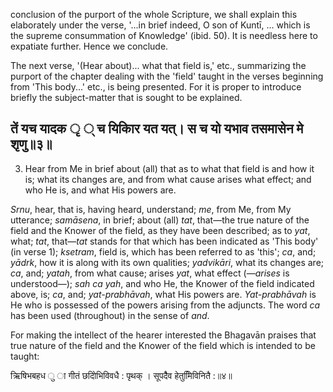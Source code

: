 conclusion of the purport of the whole Scripture, we shall explain this elaborately under the verse, '...in brief indeed, O son of Kuntī, ... which is the supreme consummation of Knowledge' (ibid. 50). It is needless here to expatiate further. Hence we conclude.

The next verse, '(Hear about)... what that field is,' etc., summarizing the purport of the chapter dealing with the 'field' taught in the verses beginning from 'This body...' etc., is being presented. For it is proper to introduce briefly the subject-matter that is sought to be explained.

## तें यच यादक ृ ् च यिकािर यत यत्। स च यो यभाव तसमासेन मे शृणु॥३॥

3. Hear from Me in brief about (all) that as to what that field is and how it is; what its changes are, and from what cause arises what effect; and who He is, and what His powers are.

*Srnu*, hear, that is, having heard, understand; *me*, from Me, from My utterance; *samāsena*, in brief; about (all) *tat*, that—the true nature of the field and the Knower of the field, as they have been described; as to *yat*, what; *tat*, that—*tat* stands for that which has been indicated as 'This body' (in verse 1); *ksetram*, field is, which has been referred to as 'this'; *ca*, and; *yādrk*, how it is along with its own qualities; *yadvikāri*, what its changes are; *ca*, and; *yatah*, from what cause; arises *yat*, what effect (—*arises* is understood—); *sah ca yah*, and who He, the Knower of the field indicated above, is; *ca*, and; *yat-prabhāvah*, what His powers are. *Yat-prabhāvah* is He who is possessed of the powers arising from the adjuncts. The word *ca* has been used (throughout) in the sense of *and*.

For making the intellect of the hearer interested the Bhagavān praises that true nature of the field and the Knower of the field which is intended to be taught:

ऋिषिभबहध ु ा गीतं छदोिभिविवधै : पृथक् । सूपदैैव हेतुमििविनितै :॥४॥